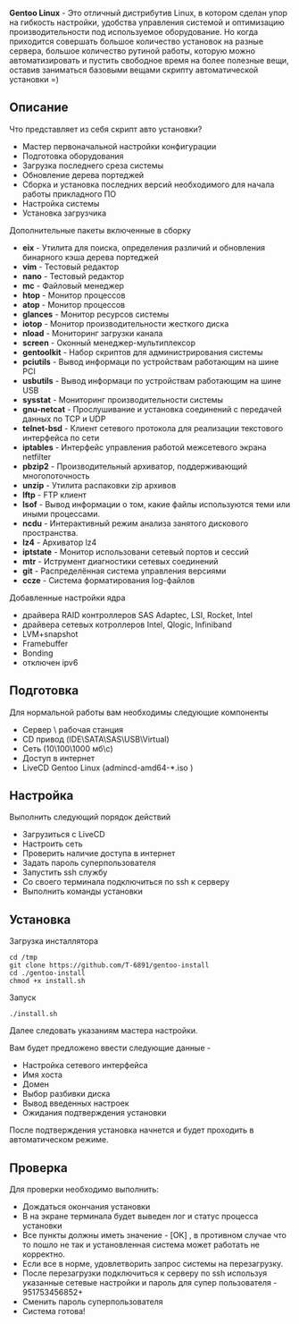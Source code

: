 **Gentoo Linux** - Это отличный дистрибутив Linux, в котором сделан упор на гибкость настройки, удобства управления системой и оптимизацию производительности под используемое оборудование. Но когда приходится совершать большое количество установок на  разные сервера, большое количество рутиной работы, которую можно автоматизировать и пустить свободное время на более полезные вещи, оставив заниматься базовыми вещами скрипту автоматической установки =)

Описание
--------

Что представляет из себя скрипт авто установки?

* Мастер первоначальной настройки конфигурации
* Подготовка оборудования
* Загрузка последнего среза системы
* Обновление дерева портеджей
* Сборка и установка последних версий необходимого для начала работы прикладного ПО
* Настройка системы
* Установка загрузчика


Дополнительные пакеты включенные в сборку

* **eix**          - Утилита для поиска, определения различий и обновления бинарного кэша дерева портеджей
* **vim**          - Тестовый редактор
* **nano**         - Тестовый редактор
* **mc**           - Файловый менеджер
* **htop**         - Монитор процессов
* **atop**         - Монитор процессов
* **glances**      - Монитор ресурсов системы
* **iotop**        - Монитор производительности жесткого диска
* **nload**        - Мониторинг загрузки канала
* **screen**       - Оконный менеджер-мультиплексор 
* **gentoolkit**   - Набор скриптов для администрирования системы
* **pciutils**     - Вывод информаци по устройствам работающим на шине PCI
* **usbutils**     - Вывод информаци по устройствам работающим на шине USB
* **sysstat**      - Мониторинг производительности системы
* **gnu-netcat**   - Прослушивание и установка соединений с передачей данных по TCP и UDP
* **telnet-bsd**   - Клиент сетевого протокола для реализации текстового интерфейса по сети
* **iptables**     - Интерфейс управления работой межсетевого экрана netfilter
* **pbzip2**       - Производительный архиватор, поддерживающий многопоточность
* **unzip**        - Утилита распаковки zip архивов
* **lftp**         - FTP клиент
* **lsof**         - Вывод информации о том, какие файлы используются теми или иными процессами.
* **ncdu**         - Интерактивный режим анализа занятого дискового пространства.
* **lz4**          - Архиватор lz4
* **iptstate**     - Монитор использовани сетевый портов и сессий
* **mtr**          - Иструмент диагностики сетевых соединений
* **git**          - Распределённая система управления версиями
* **ccze**         - Система форматирования log-файлов


Добавленные настройки ядра

* драйвера RAID контроллеров SAS Adaptec, LSI, Rocket, Intel
* драйвера сетевых котроллеров Intel, Qlogic, Infiniband
* LVM+snapshot
* Framebuffer
* Bonding
* отключен ipv6


Подготовка
----------

Для нормальной работы вам необходимы следующие компоненты

* Сервер \ рабочая станция
* CD привод (IDE\SATA\SAS\USB\Virtual)
* Сеть (10\100\1000 мб\с)
* Доступ в интернет
* LiveCD Gentoo Linux (admincd-amd64-*.iso )


Настройка
---------

Выполнить следующий порядок действий

* Загрузиться с LiveCD
* Настроить сеть
* Проверить наличие доступа в интернет
* Задать пароль суперпользователя
* Запустить ssh службу
* Со своего терминала подключиться по ssh к серверу
* Выполнить команды установки


Установка
---------

Загрузка инсталлятора

```
cd /tmp
git clone https://github.com/T-6891/gentoo-install
cd ./gentoo-install
chmod +x install.sh
```

Запуск

```
./install.sh
```

Далее следовать указаниям мастера настройки.

Вам будет предложено ввести следующие данные -

* Настройка сетевого интерфейса
* Имя хоста
* Домен
* Выбор разбивки диска
* Вывод введенных настроек
* Ожидания подтверждения установки

После подтверждения установка начнется и будет проходить в автоматическом режиме.


Проверка
--------

Для проверки необходимо выполнить:

* Дождаться окончания установки
* В на экране терминала будет выведен лог и статус процесса установки
* Все пункты должны иметь значение - [OK] , в противном случае что то пошло не так и установленная система может работать не корректно.
* Если все в норме, удовлетворить запрос системы на перезагрузку.
* После перезагрузки подключиться к серверу по ssh используя указанные сетевые настройки и пароль для супер пользователя - 951753456852+
* Сменить пароль суперпользователя
* Система готова!


